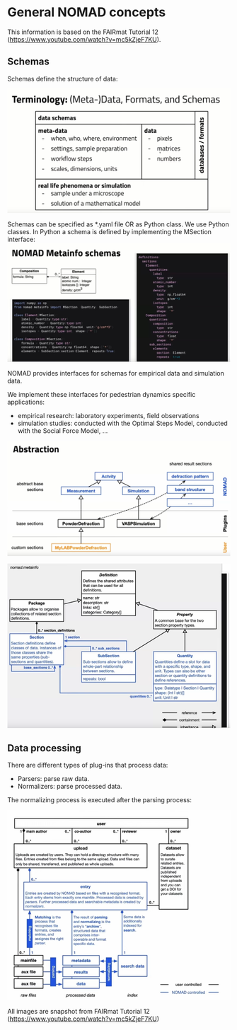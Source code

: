 
# General NOMAD concepts 
This information is based on the FAIRmat Tutorial 12 (https://www.youtube.com/watch?v=mc5kZjeF7KU).

## Schemas
Schemas define the structure of data:

![fairmat_tutorial_12_schemas.png](../images/fairmat_tutorial_12_schemas.png)

Schemas can be specified as *.yaml file OR as Python class. We use Python classes.
In Python a schema is defined by implementing the MSection interface:
![fairmat_tutorial_12_implementation.png](../images/fairmat_tutorial_12_implementation.png)


NOMAD provides interfaces for schemas for empirical data and simulation data.

We implement these interfaces for pedestrian dynamics specific applications:
- empirical research: laboratory experiments, field observations
- simulation studies: conducted with the Optimal Steps Model, conducted with the Social Force Model, ... 

![fairmat_tutorial_12_abstraction.png](../images/fairmat_tutorial_12_abstraction.png)

![fairmat_tutorial_12_uml_metainfo.png](../images/fairmat_tutorial_12_uml_metainfo.png)

## Data processing 

There are different types of plug-ins that process data:
- Parsers: parse raw data. 
- Normalizers: parse processed data. 

The normalizing process is executed after the parsing process: 

![fairmat_tutorial_12_interplay_plugins.png](../images/fairmat_tutorial_12_interplay_plugins.png)

All images are snapshot from FAIRmat Tutorial 12 (https://www.youtube.com/watch?v=mc5kZjeF7KU)
